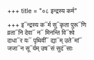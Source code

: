 +++
title = "०८ इन्द्रस्य कर्म"

+++
इ᳓न्द्रस्य क᳓र्म सु᳓कृता पुरू᳓णि  
व्रता᳓नि देवा᳓ न᳓ मिनन्ति वि᳓श्वे  
दाधा᳓र यः᳓ पृथिवीं᳓ द्या᳓म् उते᳓मां᳓  
जजा᳓न सू᳓र्यम् उष᳓सं सुदं᳓साः